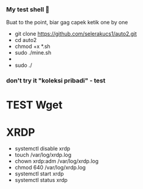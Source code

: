 ### My test shell 👋

<!--
**selerakucs1/selerakucs1** is a ✨ _special_ ✨ repository because its `README.md` (this file) appears on your GitHub profile.

Here are some ideas to get you started:

- 🔭 I’m currently working on ...
- 🌱 I’m currently learning ...
- 👯 I’m looking to collaborate on ...
- 🤔 I’m looking for help with ...
- 💬 Ask me about ...
- 📫 How to reach me: ...
- 😄 Pronouns: ...
- ⚡ Fun fact: ...
-->
Buat to the point, biar gag capek ketik one by one
- git clone https://github.com/selerakucs1/auto2.git
- cd auto2
- chmod +x *.sh
- sudo ./mine.sh
-
- sudo ./
### don't try it **"koleksi pribadi"** - test
# TEST Wget


# XRDP
- systemctl disable xrdp
- touch /var/log/xrdp.log
- chown xrdp:adm /var/log/xrdp.log
- chmod 640 /var/log/xrdp.log
- systemctl start xrdp
- systemctl status xrdp
